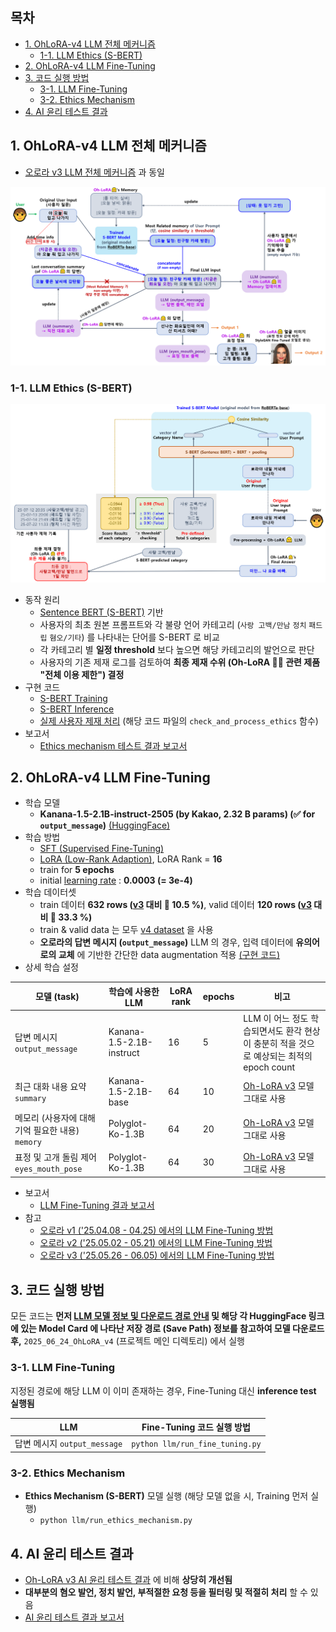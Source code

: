 ## 목차

* [1. OhLoRA-v4 LLM 전체 메커니즘](#1-ohlora-v4-llm-전체-메커니즘)
  * [1-1. LLM Ethics (S-BERT)](#1-1-llm-ethics-s-bert)
* [2. OhLoRA-v4 LLM Fine-Tuning](#2-ohlora-v4-llm-fine-tuning)
* [3. 코드 실행 방법](#3-코드-실행-방법)
  * [3-1. LLM Fine-Tuning](#3-1-llm-fine-tuning)
  * [3-2. Ethics Mechanism](#3-2-ethics-mechanism)
* [4. AI 윤리 테스트 결과](#4-ai-윤리-테스트-결과)

## 1. OhLoRA-v4 LLM 전체 메커니즘

* [오로라 v3 LLM 전체 메커니즘](../../2025_05_26_OhLoRA_v3/llm/README.md#1-ohlora-v3-llm-전체-메커니즘) 과 동일

![image](../../images/250526_21.png)

### 1-1. LLM Ethics (S-BERT)

![image](../../images/250624_13.PNG)

* 동작 원리
  * [Sentence BERT (S-BERT)](https://github.com/WannaBeSuperteur/AI-study/blob/main/Natural%20Language%20Processing/Basics_BERT%2C%20SBERT%20%EB%AA%A8%EB%8D%B8.md#sbert-%EB%AA%A8%EB%8D%B8) 기반 
  * 사용자의 최초 원본 프롬프트와 각 불량 언어 카테고리 (```사랑 고백/만남``` ```정치``` ```패드립``` ```혐오/기타```) 를 나타내는 단어를 S-BERT 로 비교
  * 각 카테고리 별 **일정 threshold** 보다 높으면 해당 카테고리의 발언으로 판단
  * 사용자의 기존 제재 로그를 검토하여 **최종 제재 수위 (Oh-LoRA 👱‍♀️ 관련 제품 "전체 이용 제한") 결정**
* 구현 코드
  * [S-BERT Training](ethics_mechanism/train_sbert.py)
  * [S-BERT Inference](ethics_mechanism/inference_sbert.py)
  * [실제 사용자 제재 처리](../final_product/run.py) (해당 코드 파일의 ```check_and_process_ethics``` 함수)
* 보고서
  * [Ethics mechanism 테스트 결과 보고서](ethics_mechanism/test_report.md) 

## 2. OhLoRA-v4 LLM Fine-Tuning

* 학습 모델
  * **Kanana-1.5-2.1B-instruct-2505 (by Kakao, 2.32 B params) (✅ for ```output_message```)** [(HuggingFace)](https://huggingface.co/kakaocorp/kanana-1.5-2.1b-instruct-2505)
* 학습 방법 
  * [SFT (Supervised Fine-Tuning)](https://github.com/WannaBeSuperteur/AI-study/blob/main/AI%20Basics/LLM%20Basics/LLM_%EA%B8%B0%EC%B4%88_Fine_Tuning_SFT.md)
  * [LoRA (Low-Rank Adaption)](https://github.com/WannaBeSuperteur/AI-study/blob/main/AI%20Basics/LLM%20Basics/LLM_%EA%B8%B0%EC%B4%88_Fine_Tuning_LoRA_QLoRA.md), LoRA Rank = **16**
  * train for **5 epochs**
  * initial [learning rate](https://github.com/WannaBeSuperteur/AI-study/blob/main/AI%20Basics/Deep%20Learning%20Basics/%EB%94%A5%EB%9F%AC%EB%8B%9D_%EA%B8%B0%EC%B4%88_Learning_Rate.md) : **0.0003 (= 3e-4)**
* 학습 데이터셋
  * train 데이터 **632 rows ([v3](../../2025_05_26_OhLoRA_v3/llm/README.md#2-ohlora-v3-llm-fine-tuning) 대비 🔺 10.5 %)**, valid 데이터 **120 rows ([v3](../../2025_05_26_OhLoRA_v3/llm/README.md#2-ohlora-v3-llm-fine-tuning) 대비 🔺 33.3 %)**
  * train & valid data 는 모두 [v4 dataset](fine_tuning_dataset/OhLoRA_fine_tuning_v4.csv) 을 사용
  * **오로라의 답변 메시지 (```output_message```)** LLM 의 경우, 입력 데이터에 **유의어로의 교체** 에 기반한 간단한 data augmentation 적용 [(구현 코드)](fine_tuning/augmentation.py)
* 상세 학습 설정

| 모델 (task)                            | 학습에 사용한 LLM              | LoRA rank | epochs | 비고                                                                                           |
|--------------------------------------|--------------------------|-----------|--------|----------------------------------------------------------------------------------------------|
| 답변 메시지 ```output_message```          | Kanana-1.5-2.1B-instruct | 16        | 5      | LLM 이 어느 정도 학습되면서도 환각 현상이 충분히 적을 것으로 예상되는 최적의 epoch count                                    |
| 최근 대화 내용 요약 ```summary```            | Kanana-1.5-2.1B-base     | 64        | 10     | [Oh-LoRA v3](../../2025_05_26_OhLoRA_v3/llm/README.md#2-ohlora-v3-llm-fine-tuning) 모델 그대로 사용 |
| 메모리 (사용자에 대해 기억 필요한 내용) ```memory``` | Polyglot-Ko-1.3B         | 64        | 20     | [Oh-LoRA v3](../../2025_05_26_OhLoRA_v3/llm/README.md#2-ohlora-v3-llm-fine-tuning) 모델 그대로 사용 |
| 표정 및 고개 돌림 제어 ```eyes_mouth_pose```  | Polyglot-Ko-1.3B         | 64        | 30     | [Oh-LoRA v3](../../2025_05_26_OhLoRA_v3/llm/README.md#2-ohlora-v3-llm-fine-tuning) 모델 그대로 사용 |

* 보고서
  * [LLM Fine-Tuning 결과 보고서](fine_tuning/fine_tuning_report.md)
* 참고
  * [오로라 v1 ('25.04.08 - 04.25) 에서의 LLM Fine-Tuning 방법](../../2025_04_08_OhLoRA/llm/README.md#2-how-to-run-fine-tuning) 
  * [오로라 v2 ('25.05.02 - 05.21) 에서의 LLM Fine-Tuning 방법](../../2025_05_02_OhLoRA_v2/llm/README.md#3-ohlora-v2-llm-fine-tuning) 
  * [오로라 v3 ('25.05.26 - 06.05) 에서의 LLM Fine-Tuning 방법](../../2025_05_26_OhLoRA_v3/llm/README.md#2-ohlora-v3-llm-fine-tuning) 

## 3. 코드 실행 방법

모든 코드는 **먼저 [LLM 모델 정보 및 다운로드 경로 안내](../MODEL_AND_DATASET_INFO.md#1-모델-정보) 및 해당 각 HuggingFace 링크에 있는 Model Card 에 나타난 저장 경로 (Save Path) 정보를 참고하여 모델 다운로드 후,** ```2025_06_24_OhLoRA_v4``` (프로젝트 메인 디렉토리) 에서 실행

### 3-1. LLM Fine-Tuning

지정된 경로에 해당 LLM 이 이미 존재하는 경우, Fine-Tuning 대신 **inference test 실행됨**

| LLM                         | Fine-Tuning 코드 실행 방법                |
|-----------------------------|-------------------------------------|
| 답변 메시지 ```output_message``` | ```python llm/run_fine_tuning.py``` |

### 3-2. Ethics Mechanism

* **Ethics Mechanism (S-BERT)** 모델 실행 (해당 모델 없을 시, Training 먼저 실행)
  * ```python llm/run_ethics_mechanism.py```

## 4. AI 윤리 테스트 결과

* [Oh-LoRA v3 AI 윤리 테스트 결과](../../2025_05_26_OhLoRA_v3/llm/ai_ethics_test_report.md) 에 비해 **상당히 개선됨**
* **대부분의 혐오 발언, 정치 발언, 부적절한 요청 등을 필터링 및 적절히 처리** 할 수 있음
* [AI 윤리 테스트 결과 보고서](ai_ethics_test_report.md)
